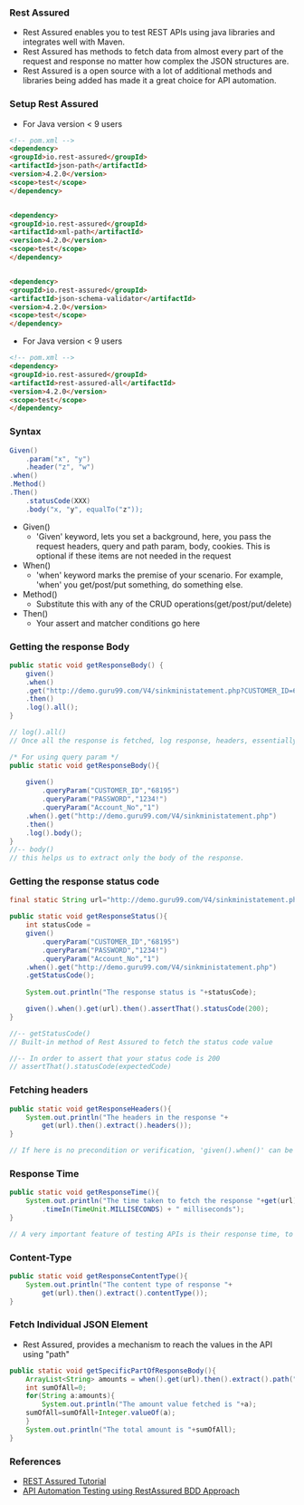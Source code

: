 ### Rest Assured
- Rest Assured enables you to test REST APIs using java libraries and integrates well with Maven. 
- Rest Assured has methods to fetch data from almost every part of the request and response no matter how complex the JSON structures are.
- Rest Assured is a open source with a lot of additional methods and libraries being added has made it a great choice for API automation.

### Setup Rest Assured
- For Java version < 9 users
```html
<!-- pom.xml -->
<dependency>
<groupId>io.rest-assured</groupId>
<artifactId>json-path</artifactId>
<version>4.2.0</version>
<scope>test</scope>
</dependency>


<dependency>
<groupId>io.rest-assured</groupId>
<artifactId>xml-path</artifactId>
<version>4.2.0</version>
<scope>test</scope>
</dependency>


<dependency>
<groupId>io.rest-assured</groupId>
<artifactId>json-schema-validator</artifactId>
<version>4.2.0</version>
<scope>test</scope>
</dependency>
```

- For Java version < 9 users
```html
<!-- pom.xml -->
<dependency>
<groupId>io.rest-assured</groupId>
<artifactId>rest-assured-all</artifactId>
<version>4.2.0</version>
<scope>test</scope>
</dependency>
```

### Syntax
```java
Given()
	.param("x", "y")
	.header("z", "w")
.when()
.Method()
.Then()
	.statusCode(XXX)
	.body("x, "y", equalTo("z"));
```

- Given()
	- 'Given' keyword, lets you set a background, here, you pass the request headers, query and path param, body, cookies. This is optional if these items are not needed in the request
- When()
	- 'when' keyword marks the premise of your scenario. For example, 'when' you get/post/put something, do something else.
- Method()
	- Substitute this with any of the CRUD operations(get/post/put/delete)
- Then()
	- Your assert and matcher conditions go here

###  Getting the response Body
```java
public static void getResponseBody() {
	given()
	.when()
	.get("http://demo.guru99.com/V4/sinkministatement.php?CUSTOMER_ID=68195&PASSWORD=1234!&Account_No=1")
	.then()
	.log().all();
}

// log().all()
// Once all the response is fetched, log response, headers, essentially everything that the request returns to you.

/* For using query param */
public static void getResponseBody(){
 
	given()
		.queryParam("CUSTOMER_ID","68195")
		.queryParam("PASSWORD","1234!")
		.queryParam("Account_No","1")
	.when().get("http://demo.guru99.com/V4/sinkministatement.php")
	.then()
	.log().body();
}
//-- body()
// this helps us to extract only the body of the response.
```

### Getting the response status code
```java
final static String url="http://demo.guru99.com/V4/sinkministatement.php?CUSTOMER_ID=68195&PASSWORD=1234!&Account_No=1";

public static void getResponseStatus(){
	int statusCode = 
	given()
		.queryParam("CUSTOMER_ID","68195")
		.queryParam("PASSWORD","1234!")
		.queryParam("Account_No","1")
	.when().get("http://demo.guru99.com/V4/sinkministatement.php")
	.getStatusCode();
   
	System.out.println("The response status is "+statusCode);

	given().when().get(url).then().assertThat().statusCode(200);
}

//-- getStatusCode()
// Built-in method of Rest Assured to fetch the status code value

//-- In order to assert that your status code is 200
// assertThat().statusCode(expectedCode)
```

### Fetching headers
```java
public static void getResponseHeaders(){
	System.out.println("The headers in the response "+
		get(url).then().extract().headers());
}

// If here is no precondition or verification, 'given().when()' can be skipped
```

### Response Time
```java
public static void getResponseTime(){
	System.out.println("The time taken to fetch the response "+get(url)
		.timeIn(TimeUnit.MILLISECONDS) + " milliseconds");
}

// A very important feature of testing APIs is their response time, to measure the performance of the application.
```

### Content-Type
```java
public static void getResponseContentType(){
	System.out.println("The content type of response "+
		get(url).then().extract().contentType());
}
```

### Fetch Individual JSON Element
- Rest Assured, provides a mechanism to reach the values in the API using "path" 
```java
public static void getSpecificPartOfResponseBody(){
	ArrayList<String> amounts = when().get(url).then().extract().path("result.statements.AMOUNT") ;
	int sumOfAll=0;
	for(String a:amounts){
		System.out.println("The amount value fetched is "+a);
    sumOfAll=sumOfAll+Integer.valueOf(a);
	}
	System.out.println("The total amount is "+sumOfAll);
}
```

### References
- [REST Assured Tutorial](https://www.guru99.com/rest-assured.html)
- [API Automation Testing using RestAssured BDD Approach](https://www.youtube.com/watch?v=n3UITFRJ9KU&list=PLUDwpEzHYYLskkglxoXd0L6DKu4uOfh-m)
